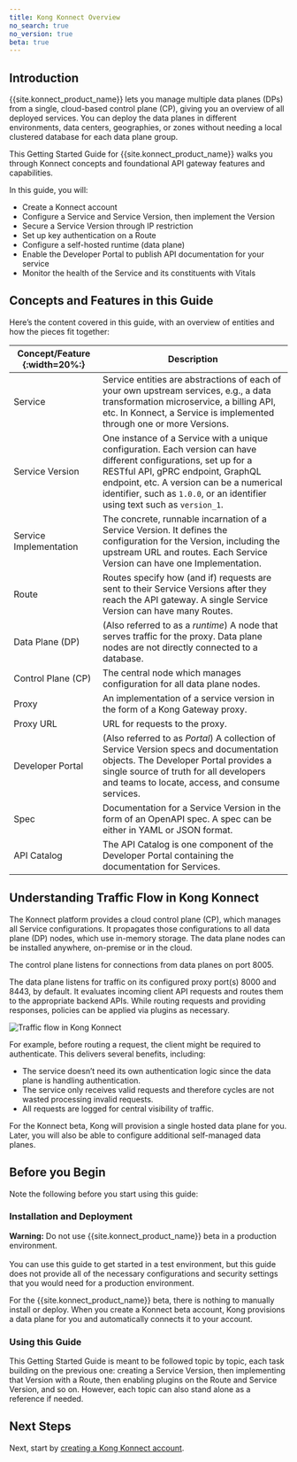 ```yaml
---
title: Kong Konnect Overview
no_search: true
no_version: true
beta: true
---
```

## Introduction
{{site.konnect_product_name}} lets you manage multiple data planes (DPs) from a
single, cloud-based control plane (CP), giving you an overview of all deployed
services. You can deploy the data planes in different environments, data
centers, geographies, or zones without needing a local clustered database for
each data plane group.

This Getting Started Guide for {{site.konnect_product_name}} walks you through
Konnect concepts and foundational API gateway features and capabilities.

In this guide, you will:
* Create a Konnect account
* Configure a Service and Service Version, then implement the Version
* Secure a Service Version through IP restriction
* Set up key authentication on a Route
* Configure a self-hosted runtime (data plane)
* Enable the Developer Portal to publish API documentation for your service
* Monitor the health of the Service and its constituents with Vitals

## Concepts and Features in this Guide
Here’s the content covered in this guide, with an overview of entities and how
the pieces fit together:

| Concept/Feature {:width=20%:}| Description |
|------------------------------|-------------|
| Service                      | Service entities are abstractions of each of your own upstream services, e.g., a data transformation microservice, a billing API, etc.  In Konnect, a Service is implemented through one or more Versions. |
| Service Version              | One instance of a Service with a unique configuration. Each version can have different configurations, set up for a RESTful API, gPRC endpoint, GraphQL endpoint, etc. A version can be a numerical identifier, such as `1.0.0`, or an identifier using text such as `version_1`. |
| Service Implementation       | The concrete, runnable incarnation of a Service Version. It defines the configuration for the Version, including the upstream URL and routes. Each Service Version can have one Implementation. |
| Route                        | Routes specify how (and if) requests are sent to their Service Versions after they reach the API gateway. A single Service Version can have many Routes. |
| Data Plane (DP)              | (Also referred to as a *runtime*) A node that serves traffic for the proxy. Data plane nodes are not directly connected to a database. |
| Control Plane (CP)           | The central node which manages configuration for all data plane nodes. |
| Proxy                        | An implementation of a service version in the form of a Kong Gateway proxy. |
| Proxy URL                    | URL for requests to the proxy. |
| Developer Portal             | (Also referred to as *Portal*) A collection of Service Version specs and documentation objects. The Developer Portal provides a single source of truth for all developers and teams to locate, access, and consume services. |
| Spec                         | Documentation for a Service Version in the form of an OpenAPI spec. A spec can be either in YAML or JSON format. |
| API Catalog                  | The API Catalog is one component of the Developer Portal containing the documentation for Services. |

## Understanding Traffic Flow in Kong Konnect

The Konnect platform provides a cloud control plane (CP), which manages all
Service configurations. It propagates those configurations to all data plane
(DP) nodes, which use in-memory storage. The data plane nodes can be installed
anywhere, on-premise or in the cloud.

The control plane listens for connections from data planes on port 8005.

The data plane listens for traffic on its configured proxy port(s) 8000 and
8443, by default. It evaluates incoming client API requests and routes them to
the appropriate backend APIs. While routing requests and providing responses,
policies can be applied via plugins as necessary.

![Traffic flow in Kong Konnect](/assets/images/docs/konnect/Konnect-architecture-wide.png)

For example, before routing a request, the client might be required to
authenticate. This delivers several benefits, including:

* The service doesn’t need its own authentication logic since the data plane is
handling authentication.
* The service only receives valid requests and therefore cycles are not wasted
processing invalid requests.
* All requests are logged for central visibility of traffic.

For the Konnect beta, Kong will provision a single hosted data plane for you.
Later, you will also be able to configure additional self-managed data planes.

## Before you Begin
Note the following before you start using this guide:

### Installation and Deployment
<div class="alert alert-ee red">
<strong>Warning:</strong> Do not use {{site.konnect_product_name}} beta in a
production environment.
<br> <br>You can use this guide to get started in a test environment, but this
guide does not provide all of the necessary configurations and security settings
that you would need for a production environment.
</div>

For the {{site.konnect_product_name}} beta, there is nothing to manually
install or deploy. When you create a Konnect beta account, Kong provisions a
data plane for you and automatically connects it to your account.

### Using this Guide

This Getting Started Guide is meant to be followed topic by topic, each task
building on the previous one: creating a Service Version, then implementing that
Version with a Route, then enabling plugins on the Route and Service Version,
and so on. However, each topic can also stand alone as a reference if needed.

## Next Steps

Next, start by [creating a Kong Konnect account](/konnect/getting-started/access-beta).
